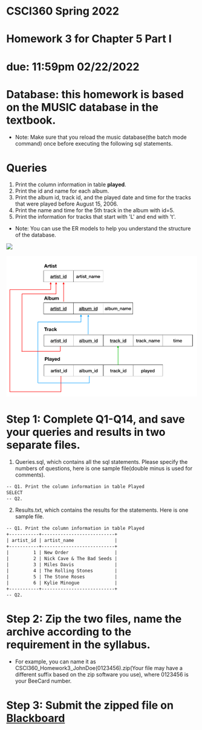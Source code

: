 # CSCI360 Spring 2022
# Homework 3 for Chapter 5 Part I
# due: 11:59pm 02/22/2022

# Database: this homework is based on the MUSIC database in the textbook.
+ Note: Make sure that you reload the music database(the batch mode command) once before executing the following sql statements.
# Queries
1. Print the column information in table **played**.<br>
2. Print the id and name for each album. <br>
3. Print the album id, track id, and the played date and time for the tracks that were played before August 15, 2006. <br>
4. Print the name and time for the 5th track in the album with id=5.<br>
5. Print the information for tracks that start with 'L' and end with 't'. <br>


+ Note: You can use the ER models to help you understand the structure of the database.

![](/Resources/4-musicer.png)

![](/Resources/5-musicer2.png)

# Step 1: Complete Q1-Q14, and save your queries and results in two separate files.
1. Queries.sql, which contains all the sql statements. Please specify the numbers of questions, here is one sample file(double minus is used for comments).
~~~~
-- Q1. Print the column information in table Played
SELECT 
-- Q2. 
~~~~
2. Results.txt, which contains the results for the statements. Here is one sample file.
~~~~
-- Q1. Print the column information in table Played
+-----------+---------------------------+
| artist_id | artist_name               |
+-----------+---------------------------+
|         1 | New Order                 |
|         2 | Nick Cave & The Bad Seeds |
|         3 | Miles Davis               |
|         4 | The Rolling Stones        |
|         5 | The Stone Roses           |
|         6 | Kylie Minogue             |
+-----------+---------------------------+
-- Q2.
~~~~
# Step 2: Zip the two files, name the archive according to the requirement in the syllabus.
+ For example, you can name it as CSCI360_Homework3_JohnDoe(0123456).zip(Your file may have a different suffix based on the zip software you use), where 0123456 is your BeeCard number.
# Step 3: Submit the zipped file on [Blackboard](https://blackboard.sau.edu/)
